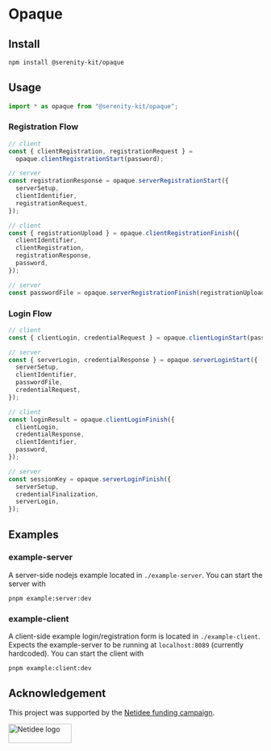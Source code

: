 # Opaque

## Install

```sh
npm install @serenity-kit/opaque
```

## Usage

```ts
import * as opaque from "@serenity-kit/opaque";
```

### Registration Flow

```ts
// client
const { clientRegistration, registrationRequest } =
  opaque.clientRegistrationStart(password);

// server
const registrationResponse = opaque.serverRegistrationStart({
  serverSetup,
  clientIdentifier,
  registrationRequest,
});

// client
const { registrationUpload } = opaque.clientRegistrationFinish({
  clientIdentifier,
  clientRegistration,
  registrationResponse,
  password,
});

// server
const passwordFile = opaque.serverRegistrationFinish(registrationUpload);
```

### Login Flow

```ts
// client
const { clientLogin, credentialRequest } = opaque.clientLoginStart(password);

// server
const { serverLogin, credentialResponse } = opaque.serverLoginStart({
  serverSetup,
  clientIdentifier,
  passwordFile,
  credentialRequest,
});

// client
const loginResult = opaque.clientLoginFinish({
  clientLogin,
  credentialResponse,
  clientIdentifier,
  password,
});

// server
const sessionKey = opaque.serverLoginFinish({
  serverSetup,
  credentialFinalization,
  serverLogin,
});
```

## Examples

### example-server

A server-side nodejs example located in `./example-server`.
You can start the server with

```
pnpm example:server:dev
```

### example-client

A client-side example login/registration form is located in `./example-client`.
Expects the example-server to be running at `localhost:8089` (currently hardcoded).
You can start the client with

```
pnpm example:client:dev
```

## Acknowledgement

This project was supported by the [Netidee funding campaign](https://www.netidee.at/).

<img
  src="https://user-images.githubusercontent.com/223045/225402556-e9f571f3-79fa-4bca-b017-af57d6afe744.jpg"
  alt="Netidee logo"
  width="125"
  height="38"
/>
